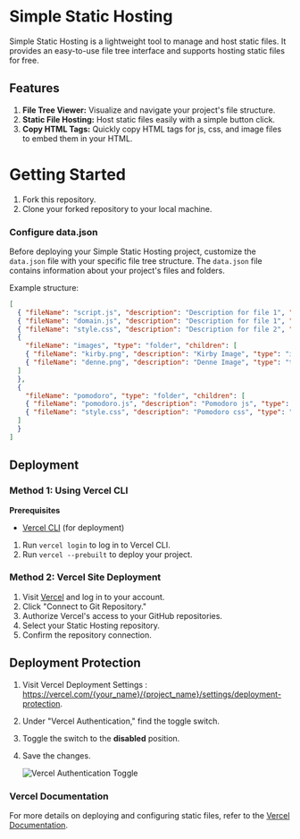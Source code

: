 # Simple Static Hosting

Simple Static Hosting is a lightweight tool to manage and host static files. It provides an easy-to-use file tree interface and supports hosting static files for free.

## Features

1. **File Tree Viewer:** Visualize and navigate your project's file structure.
2. **Static File Hosting:** Host static files easily with a simple button click.
3. **Copy HTML Tags:** Quickly copy HTML tags for js, css, and image files to embed them in your HTML.

# Getting Started

1. Fork this repository.
2. Clone your forked repository to your local machine.

### Configure data.json

Before deploying your Simple Static Hosting project, customize the `data.json` file with your specific file tree structure. The `data.json` file contains information about your project's files and folders.

Example structure:

```json
[
  { "fileName": "script.js", "description": "Description for file 1", "type": "js" },
  { "fileName": "domain.js", "description": "Description for file 1", "type": "js" },
  { "fileName": "style.css", "description": "Description for file 2", "type": "css" },
  {
    "fileName": "images", "type": "folder", "children": [
    { "fileName": "kirby.png", "description": "Kirby Image", "type": "image" },
    { "fileName": "denne.png", "description": "Denne Image", "type": "text" }
  ]
  },
  {
    "fileName": "pomodoro", "type": "folder", "children": [
    { "fileName": "pomodoro.js", "description": "Pomodoro js", "type": "js" },
    { "fileName": "style.css", "description": "Pomodoro css", "type": "css" }
  ]
  }
]
```

## Deployment

### Method 1: Using Vercel CLI
**Prerequisites**
- [Vercel CLI](https://vercel.com/docs/cli) (for deployment)

1. Run `vercel login` to log in to Vercel CLI.
2. Run `vercel --prebuilt` to deploy your project.

### Method 2: Vercel Site Deployment

1. Visit [Vercel](https://vercel.com/) and log in to your account.
2. Click "Connect to Git Repository."
3. Authorize Vercel's access to your GitHub repositories.
4. Select your Static Hosting repository.
5. Confirm the repository connection.

## Deployment Protection

1. Visit Vercel Deployment Settings : https://vercel.com/{your_name}/{project_name}/settings/deployment-protection.

2. Under "Vercel Authentication," find the toggle switch.

3. Toggle the switch to the **disabled** position.

4. Save the changes.


   ![Vercel Authentication Toggle](img.png)
### Vercel Documentation

For more details on deploying and configuring static files, refer to the [Vercel Documentation](https://vercel.com/docs/build-output-api/v3/primitives#static-files).

